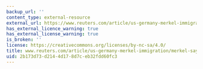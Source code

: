 ```yaml
---
backup_url: ''
content_type: external-resource
external_url: https://www.reuters.com/article/us-germany-merkel-immigration/merkel-says-german-multiculturalism-has-failed-idUSTRE69F1K320101016
has_external_licence_warning: true
has_external_license_warning: true
is_broken: ''
license: https://creativecommons.org/licenses/by-nc-sa/4.0/
title: www.reuters.com/article/us-germany-merkel-immigration/merkel-says-german-multiculturalism-has-failed-idUSTRE69F1K320101016
uid: 2b173d73-d214-4d17-8d7c-eb32fdd60fc3
---
```

